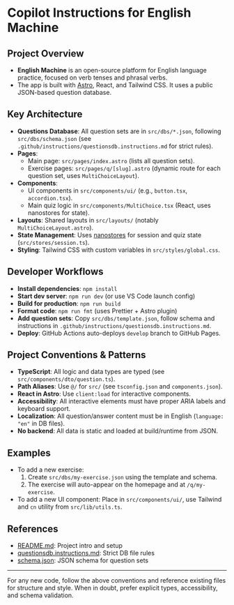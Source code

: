 # Copilot Instructions for English Machine

## Project Overview

- **English Machine** is an open-source platform for English language practice, focused on verb tenses and phrasal verbs.
- The app is built with [Astro](https://astro.build/), React, and Tailwind CSS. It uses a public JSON-based question database.

## Key Architecture

- **Questions Database**: All question sets are in `src/dbs/*.json`, following `src/dbs/schema.json` (see `.github/instructions/questionsdb.instructions.md` for strict rules).
- **Pages**:
  - Main page: `src/pages/index.astro` (lists all question sets).
  - Exercise pages: `src/pages/q/[slug].astro` (dynamic route for each question set, uses `MultiChoiceLayout`).
- **Components**:
  - UI components in `src/components/ui/` (e.g., `button.tsx`, `accordion.tsx`).
  - Main quiz logic in `src/components/MultiChoice.tsx` (React, uses nanostores for state).
- **Layouts**: Shared layouts in `src/layouts/` (notably `MultiChoiceLayout.astro`).
- **State Management**: Uses [nanostores](https://nanostores.github.io/nanostores/) for session and quiz state (`src/stores/session.ts`).
- **Styling**: Tailwind CSS with custom variables in `src/styles/global.css`.

## Developer Workflows

- **Install dependencies**: `npm install`
- **Start dev server**: `npm run dev` (or use VS Code launch config)
- **Build for production**: `npm run build`
- **Format code**: `npm run fmt` (uses Prettier + Astro plugin)
- **Add question sets**: Copy `src/dbs/template.json`, follow schema and instructions in `.github/instructions/questionsdb.instructions.md`.
- **Deploy**: GitHub Actions auto-deploys `develop` branch to GitHub Pages.

## Project Conventions & Patterns

- **TypeScript**: All logic and data types are typed (see `src/components/dto/question.ts`).
- **Path Aliases**: Use `@/` for `src/` (see `tsconfig.json` and `components.json`).
- **React in Astro**: Use `client:load` for interactive components.
- **Accessibility**: All interactive elements must have proper ARIA labels and keyboard support.
- **Localization**: All question/answer content must be in English (`language: "en"` in DB files).
- **No backend**: All data is static and loaded at build/runtime from JSON.

## Examples

- To add a new exercise:
  1. Create `src/dbs/my-exercise.json` using the template and schema.
  2. The exercise will auto-appear on the homepage and at `/q/my-exercise`.
- To add a new UI component: Place in `src/components/ui/`, use Tailwind and `cn` utility from `src/lib/utils.ts`.

## References

- [README.md](../README.md): Project intro and setup
- [questionsdb.instructions.md](../.github/instructions/questionsdb.instructions.md): Strict DB file rules
- [schema.json](../src/dbs/schema.json): JSON schema for question sets

---

For any new code, follow the above conventions and reference existing files for structure and style. When in doubt, prefer explicit types, accessibility, and schema validation.
